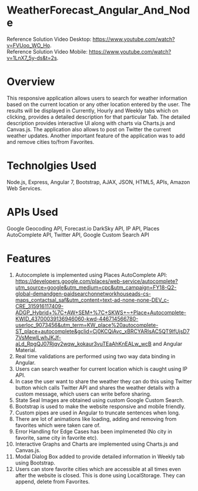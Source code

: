 # WeatherForecast_Angular_And_Node
Reference Solution Video Desktop: https://www.youtube.com/watch?v=FVUoo_WO_Ho. \
Reference Solution Video Mobile: https://www.youtube.com/watch?v=1LnX7_5y-ds&t=2s.

# Overview
This responsive application allows users to search for weather information based on the current location or any other location entered by the user. The results will be displayed in Currently, Hourly and Weekly tabs which on clicking, provides a detailed description for that particular Tab. The detailed description provides interactive UI along with charts via Charts.js and Canvas.js. The application also allows to post on Twitter the current weather updates. Another important feature of the application was to add and remove cities to/from Favorites.

# Technolgies Used
Node.js, Express, Angular 7, Bootstrap, AJAX, JSON, HTML5, APIs, Amazon Web Services.

# APIs Used
Google Geocoding API, Forecast.io DarkSky API, IP API, Places AutoComplete API, Twitter API, Google Custom Search API

# Features
1. Autocomplete is implemented using Places AutoComplete API: https://developers.google.com/places/web-service/autocomplete?utm_source=google&utm_medium=cpc&utm_campaign=FY18-Q2-global-demandgen-paidsearchonnetworkhouseads-cs-maps_contactsal_saf&utm_content=text-ad-none-none-DEV_c-CRE_315916117409-ADGP_Hybrid+%7C+AW+SEM+%7C+SKWS+~+Place+Autocomplete-KWID_43700039136946060-kwd-446714566780-userloc_9073456&utm_term=KW_place%20autocomplete-ST_place+autocomplete&gclid=Cj0KCQiAvc_xBRCYARIsAC5QT9lfUjsD77VsMewlLwhJKJf-aLd_RpgQJ07Rjqv2wqw_kokaur3vuTEaAhKnEALw_wcB and Angular Material.
2. Real time validations are performed using two way data binding in Angular.
3. Users can search weather for current location which is caught using IP API.
4. In case the user want to share the weather they can do this using Twitter button which calls Twitter API and shares the weather details with a custom message, which users can write before sharing.
5. State Seal Images are obtained using custom Google Custom Search.
6. Bootstrap is used to make the website responsive and mobile friendly. 
7. Custom pipes are used in Angular to truncate sentences when long.
8. There are lot of animations like loading, adding and removing from favorites which were taken care of.
9. Error Handling for Edge Cases has been implmeneted (No city in favorite, same city in favorite etc).
10. Interactive Graphs and Charts are implemented using Charts.js and Canvas.js.
11. Modal Dialog Box added to provide detailed information in Weekly tab using Bootstrap.
12. Users can store favorite cities which are accessible at all times even after the website is closed. This is done using LocalStorage. They can append, delete from Favorites.
